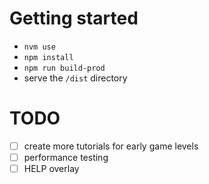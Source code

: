 # Getting started
- `nvm use`
- `npm install`
- `npm run build-prod`
- serve the `/dist` directory

# TODO
- [ ] create more tutorials for early game levels
- [ ] performance testing
- [ ] HELP overlay